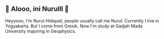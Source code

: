 <H2>👋 Alooo, ini Nurulll 👋 </H2>

Heyyooo, I'm Nurul Hidayati, people usually call me Nurul. Currently I live in Yogyakarta. But I come from Gresik. Now I'm study at Gadjah Mada University majoring in Geophysics. 

<!---
Nurulxruhi/Nurulxruhi is a ✨ special ✨ repository because its `README.md` (this file) appears on your GitHub profile.
You can click the Preview link to take a look at your changes.
--->
